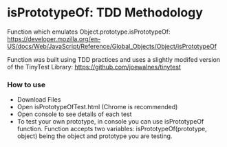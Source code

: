 # isPrototypeOf: TDD Methodology
Function which emulates Object.prototype.isPrototypeOf: https://developer.mozilla.org/en-US/docs/Web/JavaScript/Reference/Global_Objects/Object/isPrototypeOf

Function was built using TDD practices and uses a slightly modifed version of the TinyTest Library: https://github.com/joewalnes/tinytest

### How to use

* Download Files
* Open isPrototypeOfTest.html (Chrome is recommended)
* Open console to see details of each test
* To test your own prototype, in console you can use isPrototypeOf function. 
  Function accepts two variables: isPrototypeOf(prototype, object) being the object and prototype you are testing.

